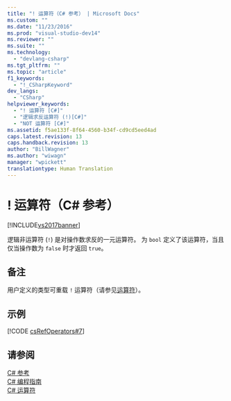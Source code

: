 ```yaml
---
title: "! 运算符（C# 参考） | Microsoft Docs"
ms.custom: ""
ms.date: "11/23/2016"
ms.prod: "visual-studio-dev14"
ms.reviewer: ""
ms.suite: ""
ms.technology: 
  - "devlang-csharp"
ms.tgt_pltfrm: ""
ms.topic: "article"
f1_keywords: 
  - "!_CSharpKeyword"
dev_langs: 
  - "CSharp"
helpviewer_keywords: 
  - "! 运算符 [C#]"
  - "逻辑求反运算符 (!)[C#]"
  - "NOT 运算符 [C#]"
ms.assetid: f5ae133f-8f64-4560-b34f-cd9cd5eed4ad
caps.latest.revision: 13
caps.handback.revision: 13
author: "BillWagner"
ms.author: "wiwagn"
manager: "wpickett"
translationtype: Human Translation
---
```

# ! 运算符（C# 参考）
[!INCLUDE[vs2017banner](../../../csharp/includes/vs2017banner.md)]

逻辑非运算符 \(`!`\) 是对操作数求反的一元运算符。  为 `bool` 定义了该运算符，当且仅当操作数为 `false` 时才返回 `true`。  
  
## 备注  
 用户定义的类型可重载 `!` 运算符（请参见[运算符](../../../csharp/language-reference/keywords/operator.md)）。  
  
## 示例  
 [!CODE [csRefOperators#7](../CodeSnippet/VS_Snippets_VBCSharp/csrefOperators#7)]  
  
## 请参阅  
 [C\# 参考](../../../csharp/language-reference/index.md)   
 [C\# 编程指南](../../../csharp/programming-guide/index.md)   
 [C\# 运算符](../../../csharp/language-reference/operators/index.md)